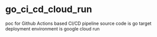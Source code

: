 # go_ci_cd_cloud_run
poc for Github Actions based CI/CD pipeline
source code is go
target deployment environment is google cloud run 

